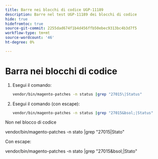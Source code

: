 ```yaml
---
title: Barre nei blocchi di codice UGP-11189
description: Barre nel test UGP-11189 dei blocchi di codice
hide: true
hidefromtoc: true
source-git-commit: 2255dad674f1b4d456ffb50ebec9313bc4b3d7f5
workflow-type: tm+mt
source-wordcount: '46'
ht-degree: 0%

---
```


# Barra nei blocchi di codice

1. Esegui il comando:

   ```bash
   vendor/bin/magento-patches -n status |grep "27015\|Status"
   ```

1. Esegui il comando (con escape):

   ```bash
   vendor/bin/magento-patches -n status |grep "27015&bsol;|Status"
   ```

Non nel blocco di codice

vendor/bin/magento-patches -n stato |grep &quot;27015\|Stato&quot;

Con escape:

vendor/bin/magento-patches -n stato |grep &quot;27015&amp;bsol;|Stato&quot;

